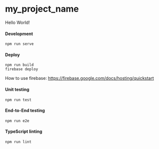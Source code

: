 # my_project_name

Hello World!

#### Development
```
npm run serve
```

#### Deploy
```
npm run build
firebase deploy
```
How to use firebase:
https://firebase.google.com/docs/hosting/quickstart

#### Unit testing
```
npm run test
```

#### End-to-End testing
```
npm run e2e
```

#### TypeScript linting
```
npm run lint
```

